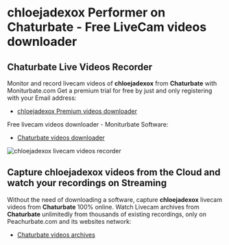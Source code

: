 # chloejadexox Performer on Chaturbate - Free LiveCam videos downloader

## Chaturbate Live Videos Recorder

Monitor and record livecam videos of **chloejadexox** from **Chaturbate** with Moniturbate.com
Get a premium trial for free by just and only registering with your Email address:
* [chloejadexox Premium videos downloader](https://moniturbate.com/request-demo-licence-key.html)

Free livecam videos downloader - Moniturbate Software:
* [Chaturbate videos downloader](https://moniturbate.com/moniturbate-download-software.html)

![chloejadexox livecam videos recorder](https://peachurnet.com/templates/moniturbate-software.png)


## Capture chloejadexox videos from the Cloud and watch your recordings on Streaming

Without the need of downloading a software, capture **chloejadexox** livecam videos from **Chaturbate** 100% online.
Watch Livecam archives from **Chaturbate** unlimitedly from thousands of existing recordings, only on Peachurbate.com and its websites network:
* [Chaturbate videos archives](https://peachurnet.com/)